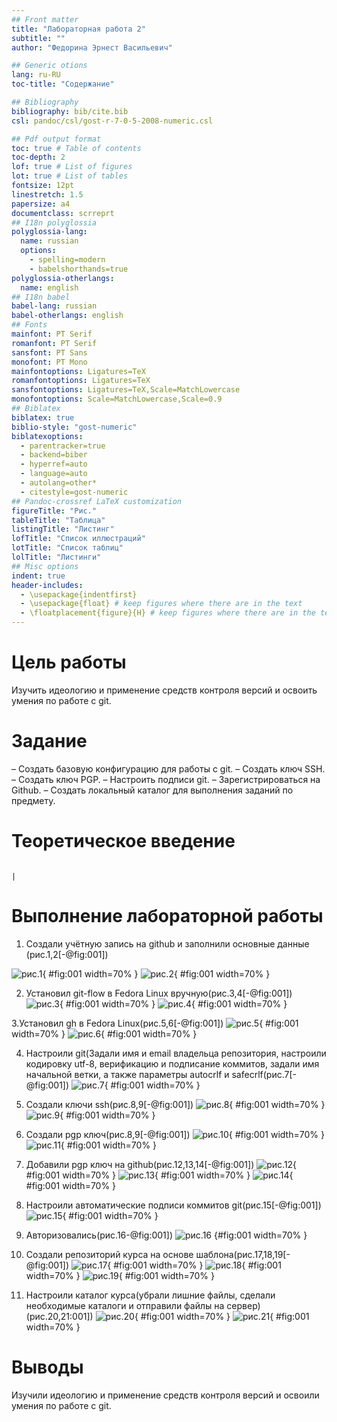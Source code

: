 ```yaml
---
## Front matter
title: "Лабораторная работа 2"
subtitle: ""
author: "Федорина Эрнест Васильевич"

## Generic otions
lang: ru-RU
toc-title: "Содержание"

## Bibliography
bibliography: bib/cite.bib
csl: pandoc/csl/gost-r-7-0-5-2008-numeric.csl

## Pdf output format
toc: true # Table of contents
toc-depth: 2
lof: true # List of figures
lot: true # List of tables
fontsize: 12pt
linestretch: 1.5
papersize: a4
documentclass: scrreprt
## I18n polyglossia
polyglossia-lang:
  name: russian
  options:
	- spelling=modern
	- babelshorthands=true
polyglossia-otherlangs:
  name: english
## I18n babel
babel-lang: russian
babel-otherlangs: english
## Fonts
mainfont: PT Serif
romanfont: PT Serif
sansfont: PT Sans
monofont: PT Mono
mainfontoptions: Ligatures=TeX
romanfontoptions: Ligatures=TeX
sansfontoptions: Ligatures=TeX,Scale=MatchLowercase
monofontoptions: Scale=MatchLowercase,Scale=0.9
## Biblatex
biblatex: true
biblio-style: "gost-numeric"
biblatexoptions:
  - parentracker=true
  - backend=biber
  - hyperref=auto
  - language=auto
  - autolang=other*
  - citestyle=gost-numeric
## Pandoc-crossref LaTeX customization
figureTitle: "Рис."
tableTitle: "Таблица"
listingTitle: "Листинг"
lofTitle: "Список иллюстраций"
lotTitle: "Список таблиц"
lolTitle: "Листинги"
## Misc options
indent: true
header-includes:
  - \usepackage{indentfirst}
  - \usepackage{float} # keep figures where there are in the text
  - \floatplacement{figure}{H} # keep figures where there are in the text
---
```


# Цель работы

Изучить идеологию и применение средств контроля версий и освоить умения по
работе с git.



# Задание

– Создать базовую конфигурацию для работы с git.
– Создать ключ SSH.
– Создать ключ PGP.
– Настроить подписи git.
– Зарегистрироваться на Github.
– Создать локальный каталог для выполнения заданий по предмету.

# Теоретическое введение
                                                                           |
# Выполнение лабораторной работы

1. Создали учётную запись на github и заполнили основные данные (рис.1,2[-@fig:001])

![рис.1](image/1.png){ #fig:001 width=70% }
![рис.2](image/2.png){ #fig:001 width=70% }



2. Установил git-flow в Fedora Linux вручную(рис.3,4[-@fig:001])
![рис.3](image/3.png){ #fig:001 width=70% }
![рис.4](image/4.png){ #fig:001 width=70% }



3.Установил gh в Fedora Linux(рис.5,6[-@fig:001])
![рис.5](image/5.png){ #fig:001 width=70% }
![рис.6](image/6.png){ #fig:001 width=70% }




4. Настроили git(Задали имя и email владельца репозитория, настроили
кодировку utf-8, верификацию и подписание коммитов, задали имя начальной
ветки, а также параметры autocrlf и safecrlf(рис.7[-@fig:001])
![рис.7](image/7.png){ #fig:001 width=70% }




5. Создали ключи ssh(рис.8,9[-@fig:001])
![рис.8](image/8.png){ #fig:001 width=70% }
![рис.9](image/9.png){ #fig:001 width=70% }





6. Создали pgp ключ(рис.8,9[-@fig:001])
![рис.10](image/10.png){ #fig:001 width=70% }
![рис.11](image/11.png){ #fig:001 width=70% }


7. Добавили pgp ключ на github(рис.12,13,14[-@fig:001])
![рис.12](image/12.png){ #fig:001 width=70% }
![рис.13](image/13.png){ #fig:001 width=70% }
![рис.14](image/14.png){ #fig:001 width=70% }




8. Настроили автоматические подписи коммитов git(рис.15[-@fig:001])
![рис.15](image/15.png){ #fig:001 width=70% }




9. Авторизовались(рис.16-@fig:001])
![рис.16](image/16.png) {#fig:001 width=70% }




10. Создали репозиторий курса на основе шаблона(рис.17,18,19[-@fig:001])
![рис.17](image/17.png){ #fig:001 width=70% }
![рис.18](image/18.png){ #fig:001 width=70% }
![рис.19](image/19.png){ #fig:001 width=70% }




11. Настроили каталог курса(убрали лишние файлы, сделали необходимые
каталоги и отправили файлы на сервер)(рис.20,21:001])
![рис.20](image/20.png){ #fig:001 width=70% }
![рис.21](image/21.png){ #fig:001 width=70% }



# Выводы

Изучили идеологию и применение средств контроля версий и освоили умения по
работе с git.
